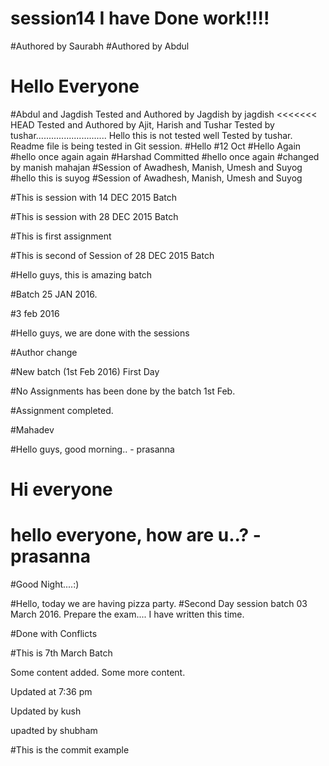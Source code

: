 # session14 I have Done work!!!!
#Authored by Saurabh
#Authored by Abdul
# Hello Everyone
#Abdul and Jagdish
Tested and Authored by Jagdish by jagdish
<<<<<<< HEAD
Tested and Authored by Ajit, Harish and Tushar
Tested by tushar............................
Hello this is not tested well
Tested by tushar.
Readme file is being tested in Git session.
#Hello
#12 Oct
#Hello Again
#hello once again again
#Harshad Committed
#hello once again
#changed by manish mahajan
#Session of Awadhesh, Manish, Umesh and Suyog
#hello this is suyog
#Session of Awadhesh, Manish, Umesh and Suyog

#This is session with 14 DEC 2015 Batch

#This is session with 28 DEC 2015 Batch

#This is first assignment

#This is second of Session of 28 DEC 2015 Batch


#Hello guys, this is amazing batch

#Batch 25 JAN 2016.

#3 feb 2016

#Hello guys, we are done with the sessions

#Author change

#New batch (1st Feb 2016) First Day 

#No Assignments has been done by the batch 1st Feb.

#Assignment completed.

#Mahadev

#Hello guys, good morning.. - prasanna

# Hi everyone

# hello everyone, how are u..? - prasanna


#Good Night....:)

#Hello, today we are having pizza party.
#Second Day session batch 03 March 2016.
Prepare the exam....
I have written this time.

#Done with Conflicts

#This is 7th March Batch

Some content added.
Some more content.


Updated at 7:36 pm

Updated by kush

upadted by shubham

#This is the commit example
